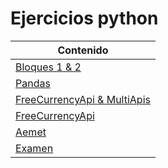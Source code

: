 # Ejercicios python

| Contenido                                                |
| -------------------------------------------------------- |
| [Bloques 1 & 2](./borja_24_mar.py)                       |
| [Pandas](./borja_pandas.py)                              |
| [FreeCurrencyApi & MultiApis](./borja_FreecurrencyApi.py)|
| [FreeCurrencyApi](./borja_FreecurrencyApi.py)            |
| [Aemet](./borja_aemet.py)                                |
| [Examen](./borja_examen.py)                              |

